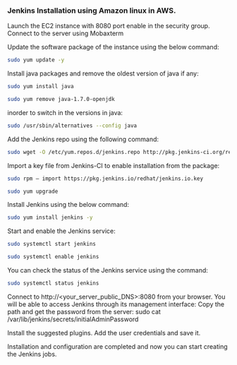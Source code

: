 ### Jenkins Installation using Amazon linux in AWS.

Launch the EC2 instance with 8080 port enable in the security group.
Connect to the server using Mobaxterm

Update the software package of the instance using the below command:
```bash
sudo yum update -y
```

Install java packages and remove the oldest version of java if any:
```bash
sudo yum install java
```
```bash
sudo yum remove java-1.7.0-openjdk
```

inorder to switch in the versions in java:
```bash
sudo /usr/sbin/alternatives --config java
```
Add the Jenkins repo using the following command:
```bash
sudo wget -O /etc/yum.repos.d/jenkins.repo http://pkg.jenkins-ci.org/redhat/jenkins.repo
```

Import a key file from Jenkins-CI to enable installation from the package:
```bash
sudo rpm — import https://pkg.jenkins.io/redhat/jenkins.io.key
```
```bash
sudo yum upgrade
```

Install Jenkins using the below command:
```bash
sudo yum install jenkins -y
```

Start and enable the Jenkins service:
```bash
sudo systemctl start jenkins
```
```bash
sudo systemctl enable jenkins
````

You can check the status of the Jenkins service using the command:
```bash
sudo systemctl status jenkins
```
Connect to http://<your_server_public_DNS>:8080 from your browser. You will be able to access Jenkins through its management interface:
Copy the path and get the password from the server:
sudo cat /var/lib/jenkins/secrets/initialAdminPassword

Install the suggested plugins.
Add the user credentials and save it.

Installation and configuration are completed and now you can start creating the Jenkins jobs.

